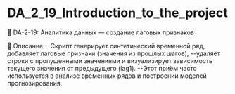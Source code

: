 # DA_2_19_Introduction_to_the_project
🧮 DA-2-19: Аналитика данных — создание лаговых признаков

📘 Описание
--Скрипт генерирует синтетический временной ряд, добавляет лаговые признаки (значения из прошлых шагов),
--удаляет строки с пропущенными значениями и визуализирует зависимость текущего значения от предыдущего (lag1).
--Этот приём часто используется в анализе временных рядов и построении моделей прогнозирования.

